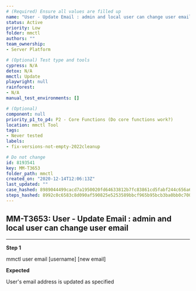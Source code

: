 ```yaml
---
# (Required) Ensure all values are filled up
name: "User - Update Email : admin and local user can change user email"
status: Active
priority: Low
folder: mmctl
authors: ""
team_ownership: 
- Server Platform

# (Optional) Test type and tools
cypress: N/A
detox: N/A
mmctl: Update
playwright: null
rainforest: 
- N/A
manual_test_environments: []

# (Optional)
component: null
priority_p1_to_p4: P2 - Core Functions (Do core functions work?)
location: mmctl Tool
tags: 
- Never tested
labels: 
- fix-versions-not-empty-2022cleanup

# Do not change
id: 8193541
key: MM-T3653
folder_path: mmctl
created_on: "2020-12-14T12:06:13Z"
last_updated: ""
case_hashed: 8989044499cacd7a1950020fd64633812b7fc83861cd5fabf244c656a6d0d806857b2a51b2b7bd6e509c7e5360f2bb36
steps_hashed: 8992c0c6583c8d090af590825e5253589bbcf965b95bcb3ba0bb0c70044ed7720a88d1c4052ff2700405683101d7e1cb
---
```


## MM-T3653: User - Update Email : admin and local user can change user email

---

**Step 1**

mmctl user email \[username] \[new email]

**Expected**

User's email address is updated as specified
